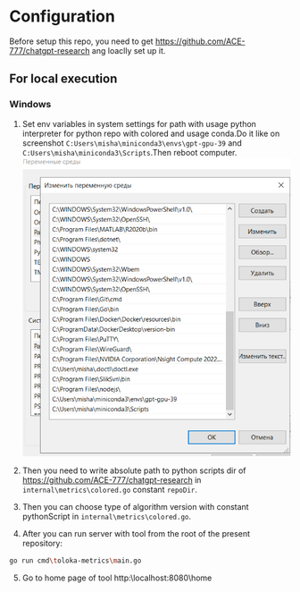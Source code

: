 # Configuration
Before setup this repo, you need to get https://github.com/ACE-777/chatgpt-research ang loaclly set up it.

## For local execution
### Windows
1. Set env variables in system settings for path with 
usage python interpreter for python repo with colored
and usage conda.Do it like on screenshot `C:Users\misha\miniconda3\envs\gpt-gpu-39` and 
`C:Users\misha\miniconda3\Scripts`.Then reboot computer.
![img.png](img.png)


2. Then you need to write absolute path to python scripts dir of https://github.com/ACE-777/chatgpt-research in 
`internal\metrics\colored.go` constant `repoDir`.


3. Then you can choose type of algorithm version with constant pythonScript in `internal\metrics\colored.go`.


4. After you can run server with tool from the root of the present repository:
```bash
go run cmd\toloka-metrics\main.go
```

5. Go to home page of tool http:\\localhost:8080\home